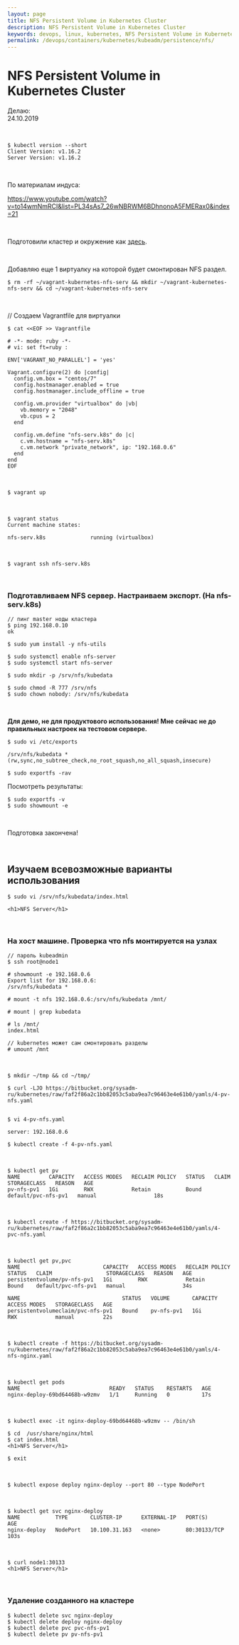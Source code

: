 ```yaml
---
layout: page
title: NFS Persistent Volume in Kubernetes Cluster
description: NFS Persistent Volume in Kubernetes Cluster
keywords: devops, linux, kubernetes, NFS Persistent Volume in Kubernetes Cluster
permalink: /devops/containers/kubernetes/kubeadm/persistence/nfs/
---
```


# NFS Persistent Volume in Kubernetes Cluster

Делаю:  
24.10.2019

<br/>

    $ kubectl version --short
    Client Version: v1.16.2
    Server Version: v1.16.2

<br/>

По материалам индуса:

https://www.youtube.com/watch?v=to14wmNmRCI&list=PL34sAs7_26wNBRWM6BDhnonoA5FMERax0&index=21

<br/>

Подготовили кластер и окружение как <a href="https://github.com/webmakaka/vagrant-kubernetes-3-node-cluster-centos7">здесь</a>.

<br/>

Добавляю еще 1 виртуалку на которой будет смонтирован NFS раздел.

    $ rm -rf ~/vagrant-kubernetes-nfs-serv && mkdir ~/vagrant-kubernetes-nfs-serv && cd ~/vagrant-kubernetes-nfs-serv

<br/>

// Создаем Vagrantfile для виртуалки

```
$ cat <<EOF >> Vagrantfile

# -*- mode: ruby -*-
# vi: set ft=ruby :

ENV['VAGRANT_NO_PARALLEL'] = 'yes'

Vagrant.configure(2) do |config|
  config.vm.box = "centos/7"
  config.hostmanager.enabled = true
  config.hostmanager.include_offline = true

  config.vm.provider "virtualbox" do |vb|
    vb.memory = "2048"
    vb.cpus = 2
  end

  config.vm.define "nfs-serv.k8s" do |c|
    c.vm.hostname = "nfs-serv.k8s"
    c.vm.network "private_network", ip: "192.168.0.6"
  end
end
EOF
```

<br/>

    $ vagrant up

<br/>

    $ vagrant status
    Current machine states:

    nfs-serv.k8s              running (virtualbox)

<br/>

    $ vagrant ssh nfs-serv.k8s

<br/>

### Подготавливаем NFS сервер. Настраиваем экспорт. (На nfs-serv.k8s)

    // пинг master ноды кластера
    $ ping 192.168.0.10
    ok

    $ sudo yum install -y nfs-utils

    $ sudo systemctl enable nfs-server
    $ sudo systemctl start nfs-server

    $ sudo mkdir -p /srv/nfs/kubedata

    $ sudo chmod -R 777 /srv/nfs
    $ sudo chown nobody: /srv/nfs/kubedata

<br/>

**Для демо, не для продуктового использования! Мне сейчас не до правильных настроек на тестовом сервере.**

    $ sudo vi /etc/exports

```
/srv/nfs/kubedata *(rw,sync,no_subtree_check,no_root_squash,no_all_squash,insecure)
```

<!--
На youtube под видео, индусы предлагают решение, чтобы не использовать insecure.

-->

    $ sudo exportfs -rav

Посмотреть результаты:

    $ sudo exportfs -v
    $ sudo showmount -e

<br/>

Подготовка закончена!

<br/>

## Изучаем всевозможные варианты использования

    $ sudo vi /srv/nfs/kubedata/index.html

    <h1>NFS Server</h1>

<br/>

### На хост машине. Проверка что nfs монтируется на узлах

    // пароль kubeadmin
    $ ssh root@node1

    # showmount -e 192.168.0.6
    Export list for 192.168.0.6:
    /srv/nfs/kubedata *

    # mount -t nfs 192.168.0.6:/srv/nfs/kubedata /mnt/

    # mount | grep kubedata

    # ls /mnt/
    index.html

    // kubernetes может сам смонтировать разделы
    # umount /mnt

<br/>

    $ mkdir ~/tmp && cd ~/tmp/

    $ curl -LJO https://bitbucket.org/sysadm-ru/kubernetes/raw/faf2f86a2c1bb82053c5aba9ea7c96463e4e61b0/yamls/4-pv-nfs.yaml


    $ vi 4-pv-nfs.yaml

    server: 192.168.0.6

    $ kubectl create -f 4-pv-nfs.yaml

<br/>

    $ kubectl get pv
    NAME         CAPACITY   ACCESS MODES   RECLAIM POLICY   STATUS   CLAIM                 STORAGECLASS   REASON   AGE
    pv-nfs-pv1   1Gi        RWX            Retain           Bound    default/pvc-nfs-pv1   manual                  18s

<br/>

    $ kubectl create -f https://bitbucket.org/sysadm-ru/kubernetes/raw/faf2f86a2c1bb82053c5aba9ea7c96463e4e61b0/yamls/4-pvc-nfs.yaml

<br/>

    $ kubectl get pv,pvc
    NAME                          CAPACITY   ACCESS MODES   RECLAIM POLICY   STATUS   CLAIM                 STORAGECLASS   REASON   AGE
    persistentvolume/pv-nfs-pv1   1Gi        RWX            Retain           Bound    default/pvc-nfs-pv1   manual                  34s

    NAME                                STATUS   VOLUME       CAPACITY   ACCESS MODES   STORAGECLASS   AGE
    persistentvolumeclaim/pvc-nfs-pv1   Bound    pv-nfs-pv1   1Gi        RWX            manual         22s

<br/>

    $ kubectl create -f https://bitbucket.org/sysadm-ru/kubernetes/raw/faf2f86a2c1bb82053c5aba9ea7c96463e4e61b0/yamls/4-nfs-nginx.yaml

<br/>

    $ kubectl get pods
    NAME                            READY   STATUS    RESTARTS   AGE
    nginx-deploy-69bd64468b-w9zmv   1/1     Running   0          17s

<br/>

    $ kubectl exec -it nginx-deploy-69bd64468b-w9zmv -- /bin/sh

    $ cd  /usr/share/nginx/html
    $ cat index.html
    <h1>NFS Server</h1>

    $ exit

<br/>

    $ kubectl expose deploy nginx-deploy --port 80 --type NodePort

<br/>

    $ kubectl get svc nginx-deploy
    NAME           TYPE       CLUSTER-IP      EXTERNAL-IP   PORT(S)        AGE
    nginx-deploy   NodePort   10.100.31.163   <none>        80:30133/TCP   103s

<br/>

    $ curl node1:30133
    <h1>NFS Server</h1>

<br/>

### Удаление созданного на кластере

    $ kubectl delete svc nginx-deploy
    $ kubectl delete deploy nginx-deploy
    $ kubectl delete pvc pvc-nfs-pv1
    $ kubectl delete pv pv-nfs-pv1
